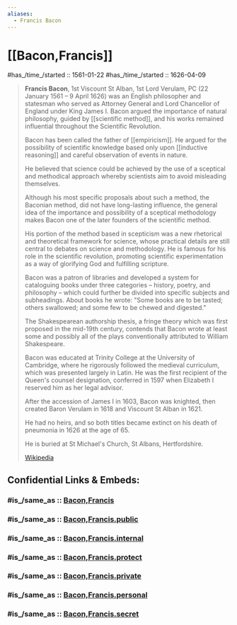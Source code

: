 ```yaml
---
aliases:
  - Francis Bacon
---
```


# [[Bacon,Francis]] 

#has_/time_/started :: 1561-01-22 
#has_/time_/started :: 1626-04-09 


> **Francis Bacon**, 1st Viscount St Alban, 1st Lord Verulam, PC (22 January 1561 – 9 April 1626) 
> was an English philosopher and statesman 
> who served as Attorney General and Lord Chancellor of England under King James I. 
> Bacon argued the importance of natural philosophy, guided by [[scientific method]], 
> and his works remained influential throughout the Scientific Revolution.
>
> Bacon has been called the father of [[empiricism]]. 
> He argued for the possibility of scientific knowledge 
> based only upon [[inductive reasoning]] and careful observation of events in nature. 
> 
> He believed that science could be achieved by the use of a sceptical and methodical approach 
> whereby scientists aim to avoid misleading themselves. 
> 
> Although his most specific proposals about such a method, 
> the Baconian method, did not have long-lasting influence, 
> the general idea of the importance and possibility of a sceptical methodology 
> makes Bacon one of the later founders of the scientific method. 
> 
> His portion of the method based in scepticism was a new rhetorical and theoretical framework for science, 
> whose practical details are still central to debates on science and methodology. 
> He is famous for his role in the scientific revolution, 
> promoting scientific experimentation as a way of glorifying God and fulfilling scripture.
>
> Bacon was a patron of libraries and developed a system for cataloguing books under three categories – 
> history, poetry, and philosophy –  which could further be divided into specific subjects and subheadings. 
> About books he wrote: "Some books are to be tasted; others swallowed; 
> and some few to be chewed and digested." 
> 
> The Shakespearean authorship thesis, 
> a fringe theory which was first proposed in the mid-19th century, 
> contends that Bacon wrote at least some 
> and possibly all of the plays conventionally attributed to William Shakespeare.
>
> Bacon was educated at Trinity College at the University of Cambridge, 
> where he rigorously followed the medieval curriculum, which was presented largely in Latin. 
> He was the first recipient of the Queen's counsel designation, 
> conferred in 1597 when Elizabeth I reserved him as her legal advisor. 
> 
> After the accession of James I in 1603, Bacon was knighted, 
> then created Baron Verulam in 1618 and Viscount St Alban in 1621. 
> 
> He had no heirs, and so both titles became extinct on his death of pneumonia in 1626 at the age of 65. 
> 
> He is buried at St Michael's Church, St Albans, Hertfordshire.
>
> [Wikipedia](https://en.wikipedia.org/wiki/Francis%20Bacon)






## Confidential Links & Embeds: 

### #is_/same_as :: [Bacon,Francis](/_Standards/Philosophy/Philosopher/Early_modern_Philosopher/Bacon,Francis.md) 

### #is_/same_as :: [Bacon,Francis.public](/_public/Philosophy/Philosopher/Early_modern_Philosopher/Bacon,Francis.public.md) 

### #is_/same_as :: [Bacon,Francis.internal](/_internal/Philosophy/Philosopher/Early_modern_Philosopher/Bacon,Francis.internal.md) 

### #is_/same_as :: [Bacon,Francis.protect](/_protect/Philosophy/Philosopher/Early_modern_Philosopher/Bacon,Francis.protect.md) 

### #is_/same_as :: [Bacon,Francis.private](/_private/Philosophy/Philosopher/Early_modern_Philosopher/Bacon,Francis.private.md) 

### #is_/same_as :: [Bacon,Francis.personal](/_personal/Philosophy/Philosopher/Early_modern_Philosopher/Bacon,Francis.personal.md) 

### #is_/same_as :: [Bacon,Francis.secret](/_secret/Philosophy/Philosopher/Early_modern_Philosopher/Bacon,Francis.secret.md)


